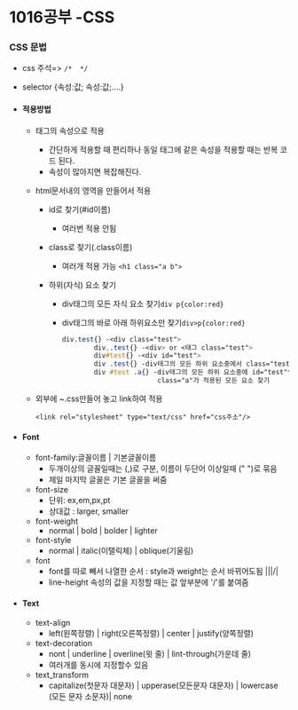 # 1016공부 -CSS

### CSS 문법

- css 주석=> ```/*  */```

- selector {속성:값; 속성:값;....}

- #### 적용방법

  - 태그의 속성으로 적용

    - 간단하게 적용할 때 편리하나 동일 태그에 같은 속성을 적용할 때는 반복 코드 된다.
    - 속성이 많아지면 복잡해진다.

  - html문서내의 <style></style>영역을 만들어서 적용

    - id로 찾기(#id이름)

      - 여러번 적용 안됨

    - class로 찾기(.class이름)

      - 여러개 적용 가능 ```<h1 class="a b">```

    - 하위(자식) 요소 찾기

      - div태그의 모든 자식 요소 찾기```div p{color:red}```

      - div태그의 바로 아래 하위요소만 찾기```div>p{color:red}```

        ```css
        div.test{} -<div class="test">
        		div,.test{} -<div> or <태그 class="test">
        		div#test{} -<div id="test">
        		div .test{} -div태그의 모든 하위 요소중에서 class="test"찾기
        		div #test .a{} -div태그의 모든 하위 요소중에 id="test"인 요소 자식으로 
        					 	class="a"가 적용된 모든 요소 찾기
        ```

  - 외부에 ~.css만들어 놓고 link하여 적용

    ```<link rel="stylesheet" type="text/css" href="css주소"/>```

- #### Font

  - font-family:글꼴이름 | 기본글꼴이름
    - 두개이상의 글꼴일때는 (,)로 구분, 이름이 두단어 이상일때 (" ")로 묶음
    - 제일 마지막 글꼴은 기본 글꼴을 써줌
  - font-size
    - 단위: ex,em,px,pt
    - 상대값 : larger, smaller
  - font-weight
    - normal | bold | bolder | lighter
  - font-style
    - normal | italic(이탤릭체) | oblique(기울림)
  - font
    - font를 따로 빼서 나열한 순서 :  style과 weight는 순서 바뀌어도됨 <font-style>|<font-weight>|<font-size>|/<line-height>| <font-family>
    - line-height 속성의 값을 지정할 때는 값 앞부분에 '/'를 붙여줌

- #### Text

  - text-align
    - left(왼쪽정렬) | right(오른쪽정렬) | center | justify(양쪽정렬)
  - text-decoration
    - nont | underline | overline(윗 줄) | lint-through(가운데 줄)
    - 여러개를 동시에 지정할수 있음
  - text_transform
    - capitalize(첫문자 대문자) | upperase(모든문자 대문자) | lowercase (모든 문자 소문자)| none

